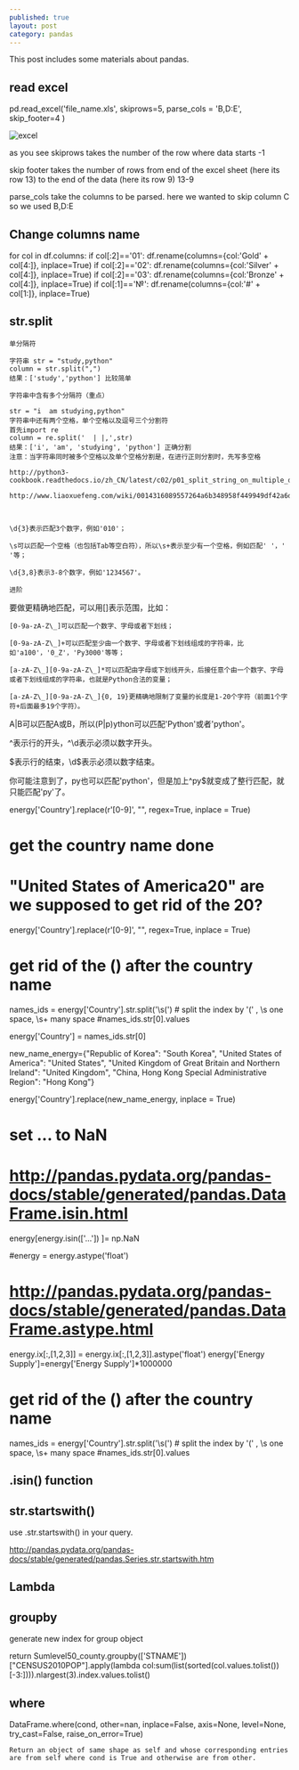 ```yaml
---
published: true
layout: post
category: pandas
---
```

This post includes some materials about pandas.

## read excel 

pd.read_excel('file_name.xls',
skiprows=5,
parse_cols = 'B,D:E',
skip_footer=4
)
   
    
![excel](https://d3c33hcgiwev3.cloudfront.net/imageAssetProxy.v1/gwbw659XEeav5QpTGIv-Pg_538f2b2fc7f08419f7533c614f1da93f_Capture.PNG?expiry=1478736000000&hmac=SEKuUGWscyRKTSyXMb5a9C6DVjMgBrwv6ZOZi4XmiUc)

as you see skiprows takes the number of the row where data starts -1

skip footer takes the number of rows from end of the excel sheet (here its row 13) to the end of the data (here its row 9) 13-9

parse_cols take the columns to be parsed. here we wanted to skip column C so we used B,D:E


## Change columns name

for col in df.columns:
    if col[:2]=='01':
        df.rename(columns={col:'Gold' + col[4:]}, inplace=True)
    if col[:2]=='02':
        df.rename(columns={col:'Silver' + col[4:]}, inplace=True)
    if col[:2]=='03':
        df.rename(columns={col:'Bronze' + col[4:]}, inplace=True)
    if col[:1]=='№':
        df.rename(columns={col:'#' + col[1:]}, inplace=True) 
        
## str.split


    单分隔符

    字符串 str = "study,python"
    column = str.split(",")
    结果：['study','python'] 比较简单

    字符串中含有多个分隔符（重点）

    str = "i  am studying,python"
    字符串中还有两个空格，单个空格以及逗号三个分割符
    首先import re
    column = re.split('  | |,',str)
    结果：['i', 'am', 'studying', 'python'] 正确分割
    注意：当字符串同时被多个空格以及单个空格分割是，在进行正则分割时，先写多空格
    
    http://python3-cookbook.readthedocs.io/zh_CN/latest/c02/p01_split_string_on_multiple_delimiters.html
    
    http://www.liaoxuefeng.com/wiki/0014316089557264a6b348958f449949df42a6d3a2e542c000/00143193331387014ccd1040c814dee8b2164bb4f064cff000
    
    

    \d{3}表示匹配3个数字，例如'010'；

    \s可以匹配一个空格（也包括Tab等空白符），所以\s+表示至少有一个空格，例如匹配' '，' '等；

    \d{3,8}表示3-8个数字，例如'1234567'。
    
    进阶

要做更精确地匹配，可以用[]表示范围，比如：

    [0-9a-zA-Z\_]可以匹配一个数字、字母或者下划线；

    [0-9a-zA-Z\_]+可以匹配至少由一个数字、字母或者下划线组成的字符串，比如'a100'，'0_Z'，'Py3000'等等；

    [a-zA-Z\_][0-9a-zA-Z\_]*可以匹配由字母或下划线开头，后接任意个由一个数字、字母或者下划线组成的字符串，也就是Python合法的变量；

    [a-zA-Z\_][0-9a-zA-Z\_]{0, 19}更精确地限制了变量的长度是1-20个字符（前面1个字符+后面最多19个字符）。

A|B可以匹配A或B，所以(P|p)ython可以匹配'Python'或者'python'。

^表示行的开头，^\d表示必须以数字开头。

$表示行的结束，\d$表示必须以数字结束。

你可能注意到了，py也可以匹配'python'，但是加上^py$就变成了整行匹配，就只能匹配'py'了。

energy['Country'].replace(r'[0-9]', "", regex=True, inplace = True)


# get the country name done
# "United States of America20" are we supposed to get rid of the 20?
energy['Country'].replace(r'[0-9]', "", regex=True, inplace = True)

# get rid of the () after the country name
names_ids = energy['Country'].str.split('\s\(') # split the index by '(' , \s one space,  \s+ many space
#names_ids.str[0].values

energy['Country'] = names_ids.str[0]

new_name_energy={"Republic of Korea": "South Korea",
                "United States of America": "United States",
                "United Kingdom of Great Britain and Northern Ireland": "United Kingdom",
                "China, Hong Kong Special Administrative Region": "Hong Kong"}


energy['Country'].replace(new_name_energy, inplace = True)



# set ... to NaN

# http://pandas.pydata.org/pandas-docs/stable/generated/pandas.DataFrame.isin.html
energy[energy.isin(['...']) ]= np.NaN

#energy = energy.astype('float')

# http://pandas.pydata.org/pandas-docs/stable/generated/pandas.DataFrame.astype.html
energy.ix[:,[1,2,3]] = energy.ix[:,[1,2,3]].astype('float')
energy['Energy Supply']=energy['Energy Supply']*1000000









# get rid of the () after the country name
names_ids = energy['Country'].str.split('\s\(') # split the index by '(' , \s one space,  \s+ many space
#names_ids.str[0].values



## .isin() function


## str.startswith()

 use .str.startswith() in your query.

http://pandas.pydata.org/pandas-docs/stable/generated/pandas.Series.str.startswith.htm

## Lambda

## groupby
generate new index for group object

return Sumlevel50_county.groupby(['STNAME'])["CENSUS2010POP"].apply(lambda col:sum(list(sorted(col.values.tolist())[-3:]))).nlargest(3).index.values.tolist()


##  where

 DataFrame.where(cond, other=nan, inplace=False, axis=None, level=None, try_cast=False, raise_on_error=True)

    Return an object of same shape as self and whose corresponding entries are from self where cond is True and otherwise are from other.

